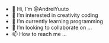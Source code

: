 - 👋 Hi, I’m @AndreiYuuto
- 👀 I’m interested in creativity coding
- 🌱 I’m currently learning programming
- 💞️ I’m looking to collaborate on ...
- 📫 How to reach me ...

<!---
AndreiYuuto/AndreiYuuto is a ✨ special ✨ repository because its `README.md` (this file) appears on your GitHub profile.
You can click the Preview link to take a look at your changes.
--->
